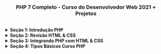 <h3 align="center">PHP 7 Completo - Curso do Desenvolvedor Web 2021 + Projetos</h3>

<br />

<!-- Seção 1: Introdução PHP -->
<details>
<summary><strong>Seção 1: Introdução PHP</strong></summary>  

<hr />

<h4 align="left">1. Visão Geral do Curso PHP</h4>

<p align="center">
  <a href="https://github.com/lucasrmagalhaes/dev_web-php/blob/introducao_php/PHP%207%20Completo%20-%20Curso%20do%20Desenvolvedor%20Web%202021%20%2B%20Projetos/img/1.%20Vis%C3%A3o%20Geral%20do%20Curso.jpg/" target="_blank">
    <img 
         src="https://github.com/lucasrmagalhaes/dev_web-php/blob/introducao_php/PHP%207%20Completo%20-%20Curso%20do%20Desenvolvedor%20Web%202021%20%2B%20Projetos/img/1.%20Vis%C3%A3o%20Geral%20do%20Curso.jpg" 
         alt="Curso PHP" 
    />
  </a>
  <br />
  <i>Curso PHP</i>
</p>

<hr />

<h4 align="left">2. Visão Geral de Algoritmo</h4>

<p align="justify">
    &nbsp;&nbsp;&nbsp;&nbsp;&nbsp;Um algoritmo é uma sequência de passos os quais visam atingir um objetivo.
</p>

<hr />

<h4 align="left">3. Visão Geral de Estruturas de Dados</h4>

<p align="justify">
    &nbsp;&nbsp;&nbsp;&nbsp;&nbsp;Estrutura de Dados x Dados 
    <br /><br />
    &nbsp;&nbsp;&nbsp;&nbsp;&nbsp;Estrutura de Dados - Organizar, administrar... Exemplo: Lista dos aprovados. 
    <br />
    &nbsp;&nbsp;&nbsp;&nbsp;&nbsp;FIFO - First in | First out, LIFO - Last in | First out, Árvore e Tabela.
    <br /><br /> 
    &nbsp;&nbsp;&nbsp;&nbsp;&nbsp;Dados - "texto", false, 3.14...
</p>

<hr />

<h4 align="left">4. Informações Importantes</h4>

<p align="justify">
    &nbsp;&nbsp;&nbsp;&nbsp;&nbsp;Curso está disponível no GitHub.
</p>

<hr />

</details>
<!-- Seção 1: Introdução PHP -->

<!-- Seção 2: Revisão HTML & CSS -->
<details>
<summary><strong>Seção 2: Revisão HTML & CSS</strong></summary>  

<hr />

<h4 align="left">5. Introdução do Módulo</h4>
  
<p align="justify">
  &nbsp;&nbsp;&nbsp;&nbsp;&nbsp;Construção do template. Utilizando HTML e CSS.
</p>

<hr />

<h4 align="left">6. Estrutura do Template dos Exercícios</h4>

<p align="justify">
  &nbsp;&nbsp;&nbsp;&nbsp;&nbsp;Plugin: Material Icon Theme
  <br />
  &nbsp;&nbsp;&nbsp;&nbsp;&nbsp;Google Fonts: Oswald
</p>

<hr />

<h4 align="left">7. CSS Grid</h4>

<p align="justify">
  &nbsp;&nbsp;&nbsp;&nbsp;&nbsp;commit: #a98f28c
</p>

<hr />

<h4 align="left">8. Cabeçalho</h4>

<p align="justify">
  &nbsp;&nbsp;&nbsp;&nbsp;&nbsp;commit: #b37e41d
</p>

<hr />

<h4 align="left">9. Rodapé</h4>

<p align="justify">
  &nbsp;&nbsp;&nbsp;&nbsp;&nbsp;commit: #934495f
</p>

<hr />

<h4 align="left">10. Conteúdo</h4>

<p align="justify">
  &nbsp;&nbsp;&nbsp;&nbsp;&nbsp;commit: #d6b0728
</p>

<hr />

<h4 align="left">11. Menu #01</h4>

<p align="justify">
  &nbsp;&nbsp;&nbsp;&nbsp;&nbsp;commit: #8247b57
</p>

<hr />

<h4 align="left">12. Menu #02</h4>

<p align="justify">
  &nbsp;&nbsp;&nbsp;&nbsp;&nbsp;commit: #e6f3022
</p>

<hr />

<h4 align="left">13. Instalando MAMP no Windows</h4>

<p align="justify">
  &nbsp;&nbsp;&nbsp;&nbsp;&nbsp;Explicação de como funciona o MAMP.
</p>

<hr />

<h4 align="left">14. Instalando MAMP no MacOS</h4>

<p align="justify">
  &nbsp;&nbsp;&nbsp;&nbsp;&nbsp;Ignorado.
</p>

<hr />

<h4 align="left">15. Convertendo para PHP</h4>

<p align="justify">
  &nbsp;&nbsp;&nbsp;&nbsp;&nbsp;commit: #ee49a1e
</p>

<hr />

<h4 align="left">16. Visualização do Exercício</h4>

<p align="justify">
  &nbsp;&nbsp;&nbsp;&nbsp;&nbsp;commit: #bb79059
</p>

<hr />

<h4 align="left">17. Navegação #01</h4>

<p align="justify">
  &nbsp;&nbsp;&nbsp;&nbsp;&nbsp;commit: #d03f4f9
</p>

<hr />

<h4 align="left">18. Navegação #02</h4>

<p align="justify">
  &nbsp;&nbsp;&nbsp;&nbsp;&nbsp;commit: #a89316b
</p>

<hr />

<h4 align="left">19. Navegação #03</h4>

<p align="justify">
  &nbsp;&nbsp;&nbsp;&nbsp;&nbsp;commit: #eaabec2
</p>

<hr />

<h4 align="left">20. Conclusão do Módulo</h4>

<p align="justify">
  &nbsp;&nbsp;&nbsp;&nbsp;&nbsp;commit: #7be04e2
</p>

<hr />

<h4 align="left">21. Recursão do Módulo & Links Úteis</h4>

<p align="justify">
  &nbsp;&nbsp;&nbsp;&nbsp;&nbsp;https://www.php.net/manual/pt_BR/
</p>

<hr />

</details>
<!-- Seção 2: Revisão HTML & CSS -->

<!-- Seção 3: Integrando PHP com HTML & CSS -->
<details>
<summary><strong>Seção 3: Integrando PHP com HTML & CSS</strong></summary>  

<hr />

<h4 align="left">22. Introdução do Módulo</h4>

<p align="justify">
  &nbsp;&nbsp;&nbsp;&nbsp;&nbsp;Apresentação do módulo.
</p>

<hr />

<h4 align="left">23. Código Fonte Inicial</h4>

<p align="justify">
  &nbsp;&nbsp;&nbsp;&nbsp;&nbsp;
</p>

<hr />

<h4 align="left">24. Alternativas para Executar PHP</h4>

<p align="justify">
  &nbsp;&nbsp;&nbsp;&nbsp;&nbsp;PHP Interativo: php -a
  <br />
  &nbsp;&nbsp;&nbsp;&nbsp;&nbsp;VS Code - Plugin: Code Runner
</p>

<hr />

<h4 align="left">25. Olá PHP</h4>

<p align="justify">
  &nbsp;&nbsp;&nbsp;&nbsp;&nbsp;Olá Mundo!
</p>

<hr />

<h4 align="left">26. Integração HTML</h4>

<p align="justify">
  &nbsp;&nbsp;&nbsp;&nbsp;&nbsp;PHP e HTML juntos.
</p>

<h4 align="left">27. Integração CSS</h4>

<p align="justify">
  &nbsp;&nbsp;&nbsp;&nbsp;&nbsp;PHP e CSS juntos.
</p>

<hr />

<h4 align="left">28. Comentários PHP</h4>

<p align="justify">
  &nbsp;&nbsp;&nbsp;&nbsp;&nbsp;Comentários PHP e HTML.
</p>

<hr />

<h4 align="left">29. Desafio do Módulo</h4>

<p align="justify">
  &nbsp;&nbsp;&nbsp;&nbsp;&nbsp;Soluções em PHP.
</p>

<hr />

<h4 align="left">30. Desafio do Módulo - Resposta</h4>

<p align="justify">
  &nbsp;&nbsp;&nbsp;&nbsp;&nbsp;Concluído.
</p>

<hr />

<h4 align="left">31. Conclusão do Módulo</h4>

<p align="justify">
  &nbsp;&nbsp;&nbsp;&nbsp;&nbsp;Finalizado!
</p>

<hr />

<h4 align="left">32. Recursos do Módulo & Links Úteis</h4>

<p align="justify">
  &nbsp;&nbsp;&nbsp;&nbsp;&nbsp;https://www.php.net/manual/pt_BR/language.basic-syntax.phptags.php
</p>

<hr />

</details>
<!-- Seção 3: Integrando PHP com HTML & CSS -->

<!-- Seção 4: Tipos Básicos Curso PHP -->
<details>
<summary><strong>Seção 4: Tipos Básicos Curso PHP</strong></summary>  

<hr />

<h4 align="left">33. Introdução do Módulo</h4>

<p align="justify">
  &nbsp;&nbsp;&nbsp;&nbsp;&nbsp;https://www.php.net/manual/pt_BR/language.basic-syntax.phptags.php
</p>

<hr />

<h4 align="left">34. Código Fonte Inicial</h4>

<p align="justify">
  &nbsp;&nbsp;&nbsp;&nbsp;&nbsp;https://www.php.net/manual/pt_BR/language.basic-syntax.phptags.php
</p>

<hr />

<h4 align="left">35. Valor Literal</h4>

<p align="justify">
  &nbsp;&nbsp;&nbsp;&nbsp;&nbsp;https://www.php.net/manual/pt_BR/language.basic-syntax.phptags.php
</p>

<hr />

<h4 align="left">36. Tipo Inteiro</h4>

<p align="justify">
  &nbsp;&nbsp;&nbsp;&nbsp;&nbsp;https://www.php.net/manual/pt_BR/language.basic-syntax.phptags.php
</p>

<hr />

<h4 align="left">37. Tipo Float</h4>

<p align="justify">
  &nbsp;&nbsp;&nbsp;&nbsp;&nbsp;https://www.php.net/manual/pt_BR/language.basic-syntax.phptags.php
</p>

<hr />

<h4 align="left">38. Operações Aritméticas</h4>

<p align="justify">
  &nbsp;&nbsp;&nbsp;&nbsp;&nbsp;https://www.php.net/manual/pt_BR/language.basic-syntax.phptags.php
</p>

<hr />

<h4 align="left">39. Desafio Precedência</h4>

<p align="justify">
  &nbsp;&nbsp;&nbsp;&nbsp;&nbsp;https://www.php.net/manual/pt_BR/language.basic-syntax.phptags.php
</p>

<hr />

<h4 align="left">40. Tipo String</h4>

<p align="justify">
  &nbsp;&nbsp;&nbsp;&nbsp;&nbsp;https://www.php.net/manual/pt_BR/language.basic-syntax.phptags.php
</p>

<hr />

<h4 align="left">41. Desafio String</h4>

<p align="justify">
  &nbsp;&nbsp;&nbsp;&nbsp;&nbsp;https://www.php.net/manual/pt_BR/language.basic-syntax.phptags.php
</p>

<hr />

<h4 align="left">42. Desafio String - Resposta</h4>

<p align="justify">
  &nbsp;&nbsp;&nbsp;&nbsp;&nbsp;https://www.php.net/manual/pt_BR/language.basic-syntax.phptags.php
</p>

<hr />

<h4 align="left">43. Tipo Booleano</h4>

<p align="justify">
  &nbsp;&nbsp;&nbsp;&nbsp;&nbsp;https://www.php.net/manual/pt_BR/language.basic-syntax.phptags.php
</p>

<hr />

<h4 align="left">44. Conversões</h4>

<p align="justify">
  &nbsp;&nbsp;&nbsp;&nbsp;&nbsp;https://www.php.net/manual/pt_BR/language.basic-syntax.phptags.php
</p>

<hr />

<h4 align="left">45. Conclusão do Módulo</h4>

<p align="justify">
  &nbsp;&nbsp;&nbsp;&nbsp;&nbsp;https://www.php.net/manual/pt_BR/language.basic-syntax.phptags.php
</p>

<hr />

<h4 align="left">46. Recursos do Módulo & Links Úteis</h4>

<p align="justify">
  &nbsp;&nbsp;&nbsp;&nbsp;&nbsp;https://www.php.net/manual/pt_BR/language.basic-syntax.phptags.php
</p>

<hr />

</details>
<!-- Seção 4: Tipos Básicos Curso PHP -->